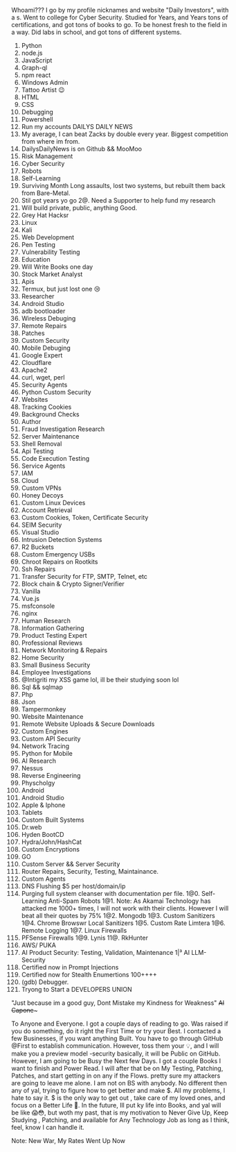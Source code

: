 Whoami??? I go by my profile nicknames and website "Daily Investors", with a s. Went to college for Cyber Security. Studied for Years, and Years tons of certifications, and got tons of books to go. To be honest fresh to the field in a way. Did labs in school, and got tons of different systems. 
1. Python 
2. node.js
3. JavaScript 
4. Graph-ql
5. npm react
6. Windows Admin
7. Tattoo Artist 😉 
8. HTML
9. CSS
10. Debugging
11. Powershell 
12. Run my accounts 
DAILYS DAILY NEWS
13. My average, I can beat Zacks by double every year. Biggest competition from where im from.
14. DailysDailyNews is on
Github && MooMoo
15. Risk Management 
16. Cyber Security 
17. Robots
18. Self-Learning 
19. Surviving Month Long assaults, lost two systems, but rebuilt them back from Bare-Metal.
20. Stil got years yo go
2@. Need a Supporter to help fund my research 
21. Will build private, public, anything Good.
22. Grey Hat Hacksr
23. Linux
23. Kali
24. Web Development 
25. Pen Testing 
26. Vulnerability Testing
27. Education 
27. Will Write Books one day
28. Stock Market Analyst 
29. Apis
30. Termux, but just lost one 😢 
31. Researcher 
32. Android Studio
33. adb bootloader 
34. Wireless Debuging 
35. Remote Repairs
36. Patches
37. Custom Security 
38. Mobile Debuging 
39. Google Expert
40. Cloudflare
41. Apache2
42. curl, wget, perl
43. Security Agents
44. Python Custom Security 
45. Websites 
46. Tracking Cookies 
47. Background Checks
48. Author 
49. Fraud Investigation Research 
50. Server Maintenance 
51. Shell Removal 
52. Api Testing
53. Code Execution Testing
54. Service Agents
53. IAM
54. Cloud
55. Custom VPNs
56. Honey Decoys
57. Custom Linux Devices 
58. Account Retrieval 
59. Custom Cookies, Token, Certificate Security 
50. SEIM Security 
51. Visual Studio
52. Intrusion Detection Systems 
53. R2 Buckets 
54. Custom Emergency USBs 
55. Chroot Repairs on Rootkits
56. Ssh Repairs
57. Transfer Security for FTP, SMTP, Telnet, etc
58. Block chain & Crypto Signer/Verifier 
59. Vanilla
60. Vue.js
61. msfconsole
62. nginx
63. Human Research 
64. Information Gathering
65. Product Testing Expert
66. Professional Reviews 
67. Network Monitoring & Repairs
68. Home Security 
69. Small Business Security 
70. Employee Investigations
71. @Intigriti my XSS game lol, ill be their studying soon lol
72. Sql && sqlmap
73. Php
74. Json 
75. Tampermonkey 
76. Website Maintenance 
77. Remote Website Uploads & Secure Downloads
78. Custom Engines
79. Custom API Security 
80. Network Tracing
81. Python for Mobile
82. AI Research 
83. Nessus
84. Reverse Engineering 
85. Physcholgy 
86. Android
87. Android Studio
88. Apple & Iphone
89. Tablets
90. Custom Built Systems
91. Dr.web
92. Hyden BootCD
93. Hydra/John/HashCat
94. Custom Encryptions 
95. GO
96. Custom Server && Server Security 
97. Router Repairs, Security, Testing, Maintainance.
98. Custom Agents
99. DNS Flushing $5 per host/domain/ip
100. Purging full system cleanser with documentation per file.
1@0. Self-Learning Anti-Spam Robots
1@1. Note: As Akamai Technology has attacked me 1000+ times, I will not work with their clients. However I will beat all their quotes by 75%
1@2. Mongodb
1@3. Custom Sanitizers
1@4. Chrome Browswr Local Sanitizers
1@5. Custom Rate Limtera
1@6. Remote Logging
1@7. Linux Firewalls
108. PFSense Firewalls
1@9. Lynis
11@. RkHunter
111. AWS/ PUKA
112. AI Product Security: Testing, Validation, Maintenance 
1|³ AI LLM-Security
114. Certified now in Prompt Injections 
115. Certified now for Stealth Enumertions 100++++
116. (gdb) Debugger.
24. Tryong to Start a 
DEVELOPERS UNION





"Just because im a good guy, Dont Mistake my Kindness for Weakness" ~~Al Capone~~~


To Anyone and Everyone.
      I got a couple days of reading to go. Was raised if you do something, do it right the First Time or try your Best. I contacted a few Businesses, if you want anything Built. You have to go through GitHub @First to establish communication. However, toss them your 💡, and I will make you a preview model -security basically, it will be Public on GitHub. However, I am going to be Busy the Next few Days. I got a couple Books I want to finish and Power Read. I will after that be on My Testing, Patching, Patches, and start getting in on any if the Flows. pretty sure my attackers are going to leave me alone. I am not on BS with anybody. No different then any of yal, trying to figure how to get better and make $. All my problems, I hate to say it. $ is the only way to get out , take care of my loved ones, and focus on a Better Life 🧬. In the future, Ill put ky life into Books, and yal will be like 😱😳, but woth my past, that is my motivation to Never Give Up, Keep Studying , Patching, and available for Any Technology Job as long as I think, feel, know I can handle it.


Note: New War, My Rates Went Up Now